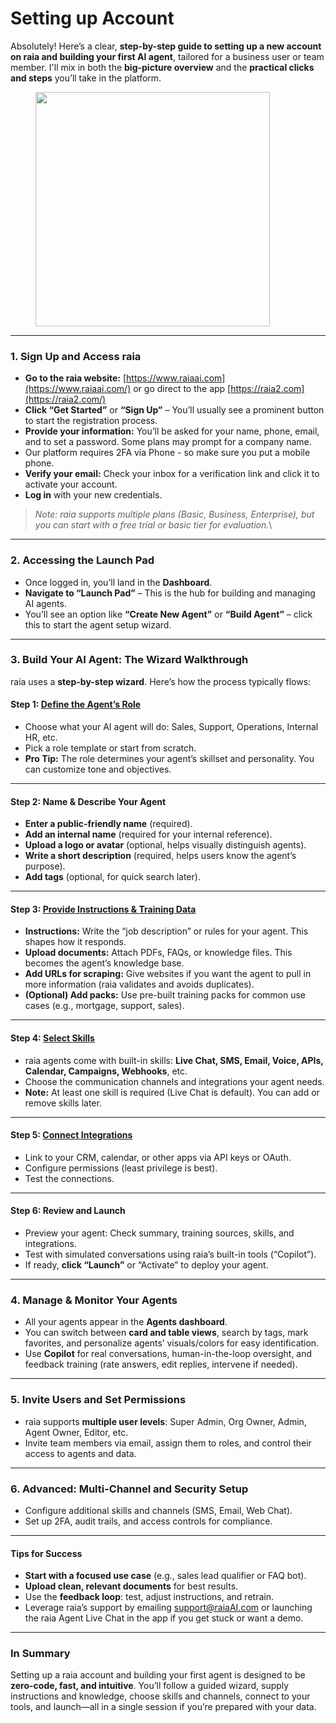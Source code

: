 # Setting up Account

Absolutely! Here’s a clear, **step-by-step guide to setting up a new account on raia and building your first AI agent**, tailored for a business user or team member. I'll mix in both the **big-picture overview** and the **practical clicks and steps** you’ll take in the platform.

<figure><img src="../.gitbook/assets/Screenshot 2025-07-19 at 2.50.06 PM.png" alt="" width="375"><figcaption></figcaption></figure>

***

### 1. **Sign Up and Access raia**

* **Go to the raia website:** [https://www.raiaai.com](https://www.raiaai.com/) or go direct to the app [https://raia2.com](https://raia2.com/)
* **Click “Get Started”** or **“Sign Up”** – You’ll usually see a prominent button to start the registration process.
* **Provide your information:** You’ll be asked for your name, phone, email, and to set a password. Some plans may prompt for a company name.
* Our platform requires 2FA via Phone - so make sure you put a mobile phone.
* **Verify your email:** Check your inbox for a verification link and click it to activate your account.
* **Log in** with your new credentials.

> _Note: raia supports multiple plans (Basic, Business, Enterprise), but you can start with a free trial or basic tier for evaluation._\
>

***

### 2. **Accessing the Launch Pad**

* Once logged in, you’ll land in the **Dashboard**.
* **Navigate to “Launch Pad”** – This is the hub for building and managing AI agents.
* You’ll see an option like **“Create New Agent”** or **“Build Agent”** – click this to start the agent setup wizard.

***

### 3. **Build Your AI Agent: The Wizard Walkthrough**

raia uses a **step-by-step wizard**. Here’s how the process typically flows:

#### **Step 1:** [**Define the Agent’s Role**](../launch-plan/ai-agent-roles/)

* Choose what your AI agent will do: Sales, Support, Operations, Internal HR, etc.
* Pick a role template or start from scratch.
* **Pro Tip:** The role determines your agent’s skillset and personality. You can customize tone and objectives.

***

#### **Step 2: Name & Describe Your Agent**

* **Enter a public-friendly name** (required).
* **Add an internal name** (required for your internal reference).
* **Upload a logo or avatar** (optional, helps visually distinguish agents).
* **Write a short description** (required, helps users know the agent’s purpose).
* **Add tags** (optional, for quick search later).

***

#### **Step 3:** [**Provide Instructions & Training Data**](agent-training-tab.md)

* **Instructions:** Write the “job description” or rules for your agent. This shapes how it responds.
* **Upload documents:** Attach PDFs, FAQs, or knowledge files. This becomes the agent’s knowledge base.
* **Add URLs for scraping:** Give websites if you want the agent to pull in more information (raia validates and avoids duplicates).
* **(Optional) Add packs:** Use pre-built training packs for common use cases (e.g., mortgage, support, sales).

***

#### **Step 4:** [**Select Skills**](../ai-agent-skills/)

* raia agents come with built-in skills: **Live Chat, SMS, Email, Voice, APIs, Calendar, Campaigns, Webhooks**, etc.
* Choose the communication channels and integrations your agent needs.
* **Note:** At least one skill is required (Live Chat is default). You can add or remove skills later.

***

#### **Step 5:** [**Connect Integrations**](../integration/)

* Link to your CRM, calendar, or other apps via API keys or OAuth.
* Configure permissions (least privilege is best).
* Test the connections.

***

#### **Step 6: Review and Launch**

* Preview your agent: Check summary, training sources, skills, and integrations.
* Test with simulated conversations using raia’s built-in tools (“Copilot”).
* If ready, **click “Launch”** or “Activate” to deploy your agent.

***

### 4. **Manage & Monitor Your Agents**

* All your agents appear in the **Agents dashboard**.
* You can switch between **card and table views**, search by tags, mark favorites, and personalize agents’ visuals/colors for easy identification.
* Use **Copilot** for real conversations, human-in-the-loop oversight, and feedback training (rate answers, edit replies, intervene if needed).

***

### 5. **Invite Users and Set Permissions**

* raia supports **multiple user levels**: Super Admin, Org Owner, Admin, Agent Owner, Editor, etc.
* Invite team members via email, assign them to roles, and control their access to agents and data.

***

### 6. **Advanced: Multi-Channel and Security Setup**

* Configure additional skills and channels (SMS, Email, Web Chat).
* Set up 2FA, audit trails, and access controls for compliance.

***

#### **Tips for Success**

* **Start with a focused use case** (e.g., sales lead qualifier or FAQ bot).
* **Upload clean, relevant documents** for best results.
* Use the **feedback loop**: test, adjust instructions, and retrain.
* Leverage raia’s support by emailing support@raiaAI.com or launching the raia Agent Live Chat in the app if you get stuck or want a demo.

***

### **In Summary**

Setting up a raia account and building your first agent is designed to be **zero-code, fast, and intuitive**. You’ll follow a guided wizard, supply instructions and knowledge, choose skills and channels, connect to your tools, and launch—all in a single session if you’re prepared with your data.

&#x20;
